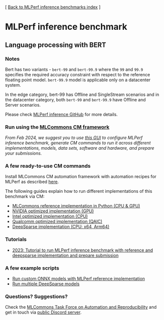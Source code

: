 [ [Back to MLPerf inference benchmarks index](../README.md) ]

# MLPerf inference benchmark

## Language processing with BERT

### Notes

Bert has two variants - `bert-99` and `bert-99.9` where the `99` and `99.9` specifies the required accuracy constraint 
with respect to the reference floating point model. `bert-99.9` model is applicable only on a datacenter system.

In the edge category, bert-99 has Offline and SingleStream scenarios and in the datacenter category, 
both `bert-99` and `bert-99.9` have Offline and Server scenarios.

Please check [MLPerf inference GitHub](https://github.com/mlcommons/inference) for more details.
 
### Run using the [MLCommons CM framework](https://github.com/mlcommons/ck)

*From Feb 2024, we suggest you to use [this GUI](https://access.cknowledge.org/playground/?action=howtorun&bench_uid=39877bb63fb54725)
 to configure MLPerf inference benchmark, generate CM commands to run it across different implementations, models, data sets, software
 and hardware, and prepare your submissions.*

### A few ready-to-use CM commands

Install MLCommons CM automation framework with automation recipes for MLPerf as described [here](../../../installation.md).

The following guides explain how to run different implementations of this benchmark via CM:

* [MLCommons reference implementation in Python (CPU & GPU)](README_reference.md)
* [NVIDIA optimized implementation (GPU)](README_nvidia.md)
* [Intel optimized implementation (CPU)](README_intel.md)
* [Qualcomm optimized implementation (QAIC)](README_qualcomm.md)
* [DeepSparse implementation (CPU: x64, Arm64)](README_deepsparse.md)

### Tutorials

* [2023: Tutorial to run MLPerf inference benchmark with reference and deepsparse implementation and prepare submission](tutorial.md)

### A few example scripts

* [Run custom ONNX models with MLPerf reference implementation](run_custom_onnx_models.sh)
* [Run multiple DeepSparse models](run_sparse_models.sh)

### Questions? Suggestions?

Check the [MLCommons Task Force on Automation and Reproducibility](../../../taskforce.md) 
and get in touch via [public Discord server](https://discord.gg/JjWNWXKxwT).
